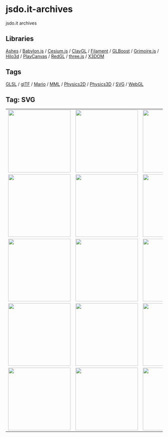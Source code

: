 # jsdo.it-archives
jsdo.it archives

## Libraries

[Ashes](../ashes) / [Babylon.js](../babylon.js) / [Cesium.js](../cesium.js) / [ClayGL](../claygl) / [Filament](../filament) / [GLBoost](../glboost)  / [Grimoire.js](../grimoire.js) / [Hilo3d](../hilo3d) / [PlayCanvas](../playcanvas) / [RedGL](../redgl) / [three.js](../three.js) / [X3DOM](../x3dom)

## Tags

[GLSL](../glsl) / [glTF](../gltf) / [Mario](../mario) / [MML](../mml) / [Physics2D](../physics2d) / [Physics3D](../physics3d) / [SVG](../svg) / [WebGL](../webgl)

## Tag: SVG

<table>
<tr>
<td><a href="https://cx20.github.io/jsdo.it-archives/cx20/kCUy" alt="Snap.svg でドット絵を描いてみるテスト"><img src="https://cx20.github.io/jsdo.it-archives/screenshot/kCUy.jpg" width="200" height="200"></a></td>
<td><a href="https://cx20.github.io/jsdo.it-archives/cx20/rTqj" alt="Snap.svg + Velocity.js でドット絵を動かしてみるテスト"><img src="https://cx20.github.io/jsdo.it-archives/screenshot/rTqj.jpg" width="200" height="200"></a></td>
<td><a href="https://cx20.github.io/jsdo.it-archives/cx20/6n9Y" alt="Snap.svg でリサージュ図形を描いてみるテスト"><img src="https://cx20.github.io/jsdo.it-archives/screenshot/6n9Y.jpg" width="200" height="200"></a></td>
<td><a href="https://cx20.github.io/jsdo.it-archives/cx20/5AWE" alt="Snap.svg で試験問題を解いてみるテスト"><img src="https://cx20.github.io/jsdo.it-archives/screenshot/5AWE.jpg" width="200" height="200"></a></td>
</tr>
<tr>
<td><a href="https://cx20.github.io/jsdo.it-archives/cx20/2agQ" alt="Snap.svg で試験問題を解いてみるテスト（その２）"><img src="https://cx20.github.io/jsdo.it-archives/screenshot/2agQ.jpg" width="200" height="200"></a></td>
<td><a href="https://cx20.github.io/jsdo.it-archives/cx20/3MIh" alt="Snap.svg で試験問題を解いてみるテスト（その３）"><img src="https://cx20.github.io/jsdo.it-archives/screenshot/3MIh.jpg" width="200" height="200"></a></td>
<td><a href="https://cx20.github.io/jsdo.it-archives/cx20/9Ivp" alt="SVG で関数従属性図の説明を書いてみるテスト"><img src="https://cx20.github.io/jsdo.it-archives/screenshot/9Ivp.jpg" width="200" height="200"></a></td>
<td><a href="https://cx20.github.io/jsdo.it-archives/cx20/onqA" alt="SVGとWebGLを組み合わせてみるテスト"><img src="https://cx20.github.io/jsdo.it-archives/screenshot/onqA.jpg" width="200" height="200"></a></td>
</tr>
<tr>
<td><a href="https://cx20.github.io/jsdo.it-archives/cx20/7EGy" alt="某社員食堂では蛇口をひねるとミカンジュースが出てくるらしい。"><img src="https://cx20.github.io/jsdo.it-archives/screenshot/7EGy.jpg" width="200" height="200"></a></td>
<td><a href="https://cx20.github.io/jsdo.it-archives/cx20/1iQg" alt="Snap.svg で四角形をアニメーションさせてみるテスト"><img src="https://cx20.github.io/jsdo.it-archives/screenshot/1iQg.jpg" width="200" height="200"></a></td>
<td><a href="https://cx20.github.io/jsdo.it-archives/cx20/3gi9" alt="Snap.svg で鍵盤を作ってみるテスト（その１）"><img src="https://cx20.github.io/jsdo.it-archives/screenshot/3gi9.jpg" width="200" height="200"></a></td>
<td><a href="https://cx20.github.io/jsdo.it-archives/cx20/wptb" alt="Snap.svg で鍵盤を作ってみるテスト（その２）"><img src="https://cx20.github.io/jsdo.it-archives/screenshot/wptb.jpg" width="200" height="200"></a></td>
</tr>
<tr>
<td><a href="https://cx20.github.io/jsdo.it-archives/cx20/dSbQ" alt="Snap.svg で鍵盤を作ってみるテスト（その３）"><img src="https://cx20.github.io/jsdo.it-archives/screenshot/dSbQ.jpg" width="200" height="200"></a></td>
<td><a href="https://cx20.github.io/jsdo.it-archives/cx20/kXFE" alt="Snap.svg で鍵盤を作ってみるテスト（その４）"><img src="https://cx20.github.io/jsdo.it-archives/screenshot/kXFE.jpg" width="200" height="200"></a></td>
<td><a href="https://cx20.github.io/jsdo.it-archives/cx20/QJ3k" alt="forked: オリンピックロゴ（SVG編）"><img src="https://cx20.github.io/jsdo.it-archives/screenshot/QJ3k.jpg" width="200" height="200"></a></td>
<td><a href="https://cx20.github.io/jsdo.it-archives/cx20/89uK" alt="オリンピックロゴをSnap.svg + Velocity.jsで動かしてみる"><img src="https://cx20.github.io/jsdo.it-archives/screenshot/89uK.jpg" width="200" height="200"></a></td>
</tr>
<tr>
<td><a href="https://cx20.github.io/jsdo.it-archives/cx20/fnHA" alt="svg.js でドット絵を描いてみるテスト"><img src="https://cx20.github.io/jsdo.it-archives/screenshot/fnHA.jpg" width="200" height="200"></a></td>
<td><a href="https://cx20.github.io/jsdo.it-archives/cx20/32yJX" alt="Raphael.js でドット絵を描いてみるテスト"><img src="https://cx20.github.io/jsdo.it-archives/screenshot/32yJX.jpg" width="200" height="200"></a></td>
<td><a href="https://cx20.github.io/jsdo.it-archives/cx20/pc42" alt="Two.js でドット絵を描いてみるテスト"><img src="https://cx20.github.io/jsdo.it-archives/screenshot/pc42.jpg" width="200" height="200"></a></td>
<td><a href="https://cx20.github.io/jsdo.it-archives/cx20/vhj6" alt="bonsai.js でドット絵を描いてみるテスト"><img src="https://cx20.github.io/jsdo.it-archives/screenshot/vhj6.jpg" width="200" height="200"></a></td>
</tr>
</table>
